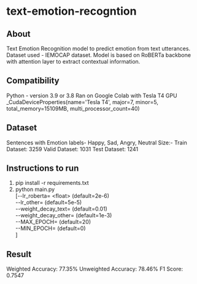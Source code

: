 # text-emotion-recogntion

## About

Text Emotion Recognition model to predict emotion from text utterances. Dataset used - IEMOCAP dataset. Model is based on RoBERTa backbone with attention layer to extract contextual information.

## Compatibility
Python - version 3.9 or 3.8
Ran on Google Colab with Tesla T4 GPU
_CudaDeviceProperties(name='Tesla T4', major=7, minor=5, total_memory=15109MB, multi_processor_count=40)

## Dataset
Sentences with Emotion labels- Happy, Sad, Angry, Neutral
Size:-
Train Dataset:  3259
Valid Dataset:  1031
Test Dataset:  1241


## Instructions to run
1. pip install -r requirements.txt
2. python main.py <br>
   [--lr_roberta= \<float\>              (default=2e-6) <br>
    --lr_other=<float>                (default=5e-5)  <br>
    --weight_decay_text=<float>       (default=0.01) <br>
    --weight_decay_other=<float>      (default=1e-3) <br>
    --MAX_EPOCH=<int>                 (default=20) <br>
    --MIN_EPOCH=<int>                 (default=0) <br>
    ]

## Result
Weighted Accuracy: 77.35%
Unweighted Accuracy: 78.46%
F1 Score: 0.7547
